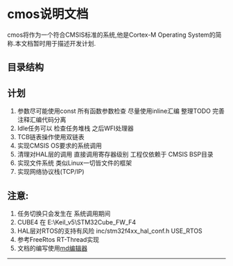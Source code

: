 # cmos说明文档
cmos将作为一个符合CMSIS标准的系统,他是Cortex-M Operating System的简称.本文档暂时用于描述开发计划.

## 目录结构

## 计划
1. 参数尽可能使用const 所有函数参数检查 尽量使用inline汇编 整理TODO 完善注释汇编代码分离 
2. Idle任务可以 检查任务堆栈 之后WFI处理器
3. TCB链表操作使用双链表
4. 实现CMSIS OS要求的系统调用
5. 清理对HAL层的调用 直接调用寄存器级别 工程仅依赖于 CMSIS BSP目录
6. 实现文件系统 类似Linux一切皆文件的框架
7. 实现网络协议栈(TCP/IP)

## 注意:
1. 任务切换只会发生在 系统调用期间
2. CUBE4 在 E:\Keil\_v5\STM32Cube\_FW\_F4
3. HAL层对RTOS的支持有风险 inc/stm32f4xx\_hal\_conf.h USE\_RTOS
4. 参考FreeRtos RT-Thread实现
5. 文档的编写使用[md编辑器][1]

---------

[1]: http://write.blog.csdn.net/mdeditor


